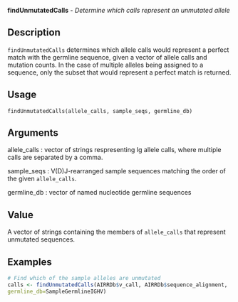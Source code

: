 **findUnmutatedCalls** - *Determine which calls represent an unmutated allele*

Description
--------------------

`findUnmutatedCalls` determines which allele calls would represent a 
perfect match with the germline sequence, given a vector of allele calls and
mutation counts. In the case of multiple alleles being assigned to a
sequence, only the subset that would represent a perfect match is returned.


Usage
--------------------
```
findUnmutatedCalls(allele_calls, sample_seqs, germline_db)
```

Arguments
-------------------

allele_calls
:   vector of strings respresenting Ig allele calls,
where multiple calls are separated by a comma.

sample_seqs
:   V(D)J-rearranged sample sequences matching the order
of the given `allele_calls`.

germline_db
:   vector of named nucleotide germline sequences




Value
-------------------

A vector of strings containing the members of `allele_calls`
that represent unmutated sequences.



Examples
-------------------

```R
# Find which of the sample alleles are unmutated
calls <- findUnmutatedCalls(AIRRDb$v_call, AIRRDb$sequence_alignment, 
germline_db=SampleGermlineIGHV)

```








